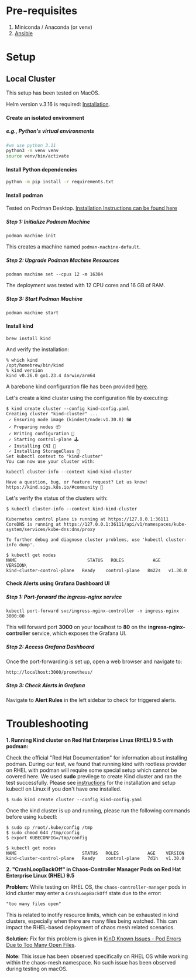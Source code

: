 
# Pre-requisites
1. Miniconda / Anaconda (or venv)
2. [Ansible](https://docs.ansible.com/ansible/latest/installation_guide/intro_installation.html)

# Setup

## Local Cluster
This setup has been tested on MacOS.

Helm version v.3.16 is required: [Installation](https://helm.sh/docs/intro/install/).

#### Create an isolated environment 
##### e.g., Python's virtual environments

```bash
#we use python 3.11
python3 -m venv venv
source venv/bin/activate
```


#### Install Python dependencies

```bash
python -m pip install -r requirements.txt
```

#### Install podman
Tested on Podman Desktop. [Installation Instructions can be found here](https://podman.io/docs/installation)

##### Step 1: Initialize Podman Machine

```shell
podman machine init
```
This creates a machine named `podman-machine-default`.

##### Step 2: Upgrade Podman Machine Resources

```shell
podman machine set --cpus 12 -m 16384
```
The deployment was tested with 12 CPU cores and 16 GB of RAM. 

##### Step 3: Start Podman Machine

```shell
podman machine start
```

#### Install kind
```shell
brew install kind
```

And verify the installation:
```shell
% which kind
/opt/homebrew/bin/kind
% kind version
kind v0.26.0 go1.23.4 darwin/arm64
```

A barebone kind configuration file has been provided [here](./kind-config.yaml).

Let's create a kind cluster using the configuration file by executing:
```shell
$ kind create cluster --config kind-config.yaml
Creating cluster "kind-cluster" ...
 ✓ Ensuring node image (kindest/node:v1.30.0) 🖼
 ✓ Preparing nodes 📦
 ✓ Writing configuration 📜
 ✓ Starting control-plane 🕹️
 ✓ Installing CNI 🔌
 ✓ Installing StorageClass 💾
Set kubectl context to "kind-cluster"
You can now use your cluster with:

kubectl cluster-info --context kind-kind-cluster

Have a question, bug, or feature request? Let us know! https://kind.sigs.k8s.io/#community 🙂
```

Let's verify the status of the clusters with:
```shell
$ kubectl cluster-info --context kind-kind-cluster

Kubernetes control plane is running at https://127.0.0.1:36111
CoreDNS is running at https://127.0.0.1:36111/api/v1/namespaces/kube-system/services/kube-dns:dns/proxy

To further debug and diagnose cluster problems, use 'kubectl cluster-info dump'.
```
```shell
$ kubectl get nodes
NAME                           STATUS   ROLES           AGE     VERSION\
kind-cluster-control-plane   Ready    control-plane   8m22s   v1.30.0
```

####  Check Alerts using Grafana Dashboard UI

##### Step 1: Port-forward the ingress-nginx service

```shell
kubectl port-forward svc/ingress-nginx-controller -n ingress-nginx 3000:80
```

This will forward port **3000** on your localhost to **80** on the **ingress-nginx-controller** service, which exposes the Grafana UI.


##### Step 2: Access Grafana Dashboard
Once the port-forwarding is set up, open a web browser and navigate to:

```
http://localhost:3000/prometheus/
```

##### Step 3: Check Alerts in Grafana

Navigate to **Alert Rules** in the left sidebar to check for triggered alerts. 


# Troubleshooting

**1. Running Kind cluster on Red Hat Enterprise Linux (RHEL) 9.5 with podman:**

Check the official "Red Hat Documentation" for information about installing podman.
During our test, we found that running kind with rootless provider on RHEL with podman will require some special setup which cannot be covered here.
We used **sudo** previlege to create Kind cluster and ran the test successfully.
Please see [instructions](https://kubernetes.io/docs/tasks/tools/install-kubectl-linux/) for the installation and setup kubectl on Linux if you don't have one installed.

`$ sudo kind create cluster --config kind-config.yaml`

Once the kind cluster is up and running, please run the following commands before using kubectl:
```
$ sudo cp /root/.kube/config /tmp
$ sudo chmod 644 /tmp/config
$ export KUBECONFIG=/tmp/config
```
```
$ kubectl get nodes
NAME                         STATUS   ROLES           AGE    VERSION
kind-cluster-control-plane   Ready    control-plane   7d1h   v1.30.0
```
**2. "CrashLoopBackOff" in Chaos-Controller Manager Pods on Red Hat Enterprise Linux (RHEL) 9.5**

**Problem:**  While testing on RHEL OS, the `chaos-controller-manager` pods in kind cluster may enter a `CrashLoopBackOff` state due to the error:  
```
"too many files open"
```

This is related to inotify resource limits, which can be exhausted in kind clusters, especially when there are many files being watched. This can impact the RHEL-based deployment of chaos mesh related scenarios. 

**Solution:** 
Fix for this problem is given in [KinD Known Issues - Pod Errors Due to Too Many Open Files](https://kind.sigs.k8s.io/docs/user/known-issues/#pod-errors-due-to-too-many-open-files). 

**Note:**
This issue has been observed specifically on RHEL OS while working within the chaos-mesh namespace. No such issue has been observed during testing on macOS.
